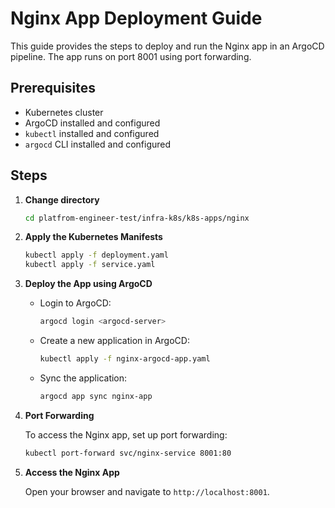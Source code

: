 # Nginx App Deployment Guide

This guide provides the steps to deploy and run the Nginx app in an ArgoCD pipeline. The app runs on port 8001 using port forwarding.

## Prerequisites

- Kubernetes cluster
- ArgoCD installed and configured
- `kubectl` installed and configured
- `argocd` CLI installed and configured

## Steps

1. **Change directory**

    ```sh
    cd platfrom-engineer-test/infra-k8s/k8s-apps/nginx
    ```

2. **Apply the Kubernetes Manifests**

    ```sh
    kubectl apply -f deployment.yaml
    kubectl apply -f service.yaml
    ```

3. **Deploy the App using ArgoCD**

    - Login to ArgoCD:

      ```sh
      argocd login <argocd-server>
      ```

    - Create a new application in ArgoCD:

      ```sh
      kubectl apply -f nginx-argocd-app.yaml
      ```

    - Sync the application:

      ```sh
      argocd app sync nginx-app
      ```

4. **Port Forwarding**

    To access the Nginx app, set up port forwarding:

    ```sh
    kubectl port-forward svc/nginx-service 8001:80
    ```

5. **Access the Nginx App**

    Open your browser and navigate to `http://localhost:8001`.
